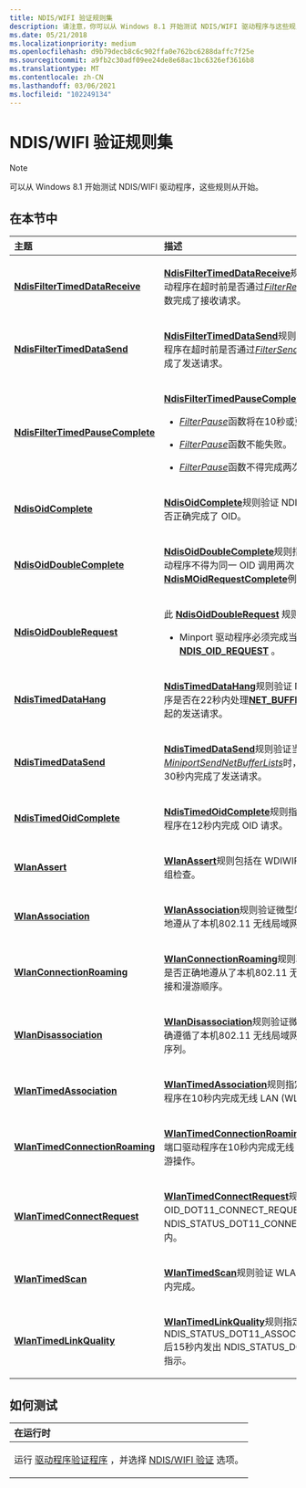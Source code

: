 ```yaml
---
title: NDIS/WIFI 验证规则集
description: 请注意，你可以从 Windows 8.1 开始测试 NDIS/WIFI 驱动程序与这些规则。 .
ms.date: 05/21/2018
ms.localizationpriority: medium
ms.openlocfilehash: d9b79decb8c6c902ffa0e762bc6288daffc7f25e
ms.sourcegitcommit: a9fb2c30adf09ee24de8e68ac1bc6326ef3616b8
ms.translationtype: MT
ms.contentlocale: zh-CN
ms.lasthandoff: 03/06/2021
ms.locfileid: "102249134"
---
```

# <a name="ndiswifi-verification-rule-set"></a>NDIS/WIFI 验证规则集


> [!NOTE]
> 可以从 Windows 8.1 开始测试 NDIS/WIFI 驱动程序，这些规则从开始。

 

## <a name="in-this-section"></a>在本节中


<table>
<colgroup>
<col width="50%" />
<col width="50%" />
</colgroup>
<thead>
<tr class="header">
<th align="left">主题</th>
<th align="left">描述</th>
</tr>
</thead>
<tbody>
<tr class="odd">
<td align="left"><p><a href="ndisfiltertimeddatareceive.md" data-raw-source="[&lt;strong&gt;NdisFilterTimedDataReceive&lt;/strong&gt;](ndisfiltertimeddatareceive.md)"><strong>NdisFilterTimedDataReceive</strong></a></p></td>
<td align="left"><p><a href="ndisfiltertimeddatareceive.md" data-raw-source="[&lt;strong&gt;NdisFilterTimedDataReceive&lt;/strong&gt;](ndisfiltertimeddatareceive.md)"><strong>NdisFilterTimedDataReceive</strong></a>规则验证 NDIS 筛选器驱动程序在超时前是否通过<a href="/windows-hardware/drivers/ddi/ndis/nc-ndis-filter_receive_net_buffer_lists" data-raw-source="[&lt;em&gt;FilterReceiveNetBufferLists&lt;/em&gt;](/windows-hardware/drivers/ddi/ndis/nc-ndis-filter_receive_net_buffer_lists)"><em>FilterReceiveNetBufferLists</em></a>函数完成了接收请求。</p></td>
</tr>
<tr class="even">
<td align="left"><p><a href="ndisfiltertimeddatasend.md" data-raw-source="[&lt;strong&gt;NdisFilterTimedDataSend&lt;/strong&gt;](ndisfiltertimeddatasend.md)"><strong>NdisFilterTimedDataSend</strong></a></p></td>
<td align="left"><p><a href="ndisfiltertimeddatasend.md" data-raw-source="[&lt;strong&gt;NdisFilterTimedDataSend&lt;/strong&gt;](ndisfiltertimeddatasend.md)"><strong>NdisFilterTimedDataSend</strong></a>规则验证 NDIS 筛选器驱动程序在超时前是否通过<a href="/windows-hardware/drivers/ddi/ndis/nc-ndis-filter_send_net_buffer_lists" data-raw-source="[&lt;em&gt;FilterSendNetBufferLists&lt;/em&gt;](/windows-hardware/drivers/ddi/ndis/nc-ndis-filter_send_net_buffer_lists)"><em>FilterSendNetBufferLists</em></a>函数完成了发送请求。</p></td>
</tr>
<tr class="odd">
<td align="left"><p><a href="ndisfiltertimedpausecomplete-.md" data-raw-source="[&lt;strong&gt;NdisFilterTimedPauseComplete&lt;/strong&gt;](ndisfiltertimedpausecomplete-.md)"><strong>NdisFilterTimedPauseComplete</strong></a></p></td>
<td align="left"><p><a href="ndisfiltertimedpausecomplete-.md" data-raw-source="[&lt;strong&gt;NdisFilterTimedPauseComplete&lt;/strong&gt;](ndisfiltertimedpausecomplete-.md)"><strong>NdisFilterTimedPauseComplete</strong></a>验证三个方面：</p>
<ul>
<li><p><a href="/windows-hardware/drivers/ddi/ndis/nc-ndis-filter_pause" data-raw-source="[&lt;em&gt;FilterPause&lt;/em&gt;](/windows-hardware/drivers/ddi/ndis/nc-ndis-filter_pause)"><em>FilterPause</em></a>函数将在10秒或更短时间内完成。</p></li>
<li><p><a href="/windows-hardware/drivers/ddi/ndis/nc-ndis-filter_pause" data-raw-source="[&lt;em&gt;FilterPause&lt;/em&gt;](/windows-hardware/drivers/ddi/ndis/nc-ndis-filter_pause)"><em>FilterPause</em></a>函数不能失败。</p></li>
<li><p><a href="/windows-hardware/drivers/ddi/ndis/nc-ndis-filter_pause" data-raw-source="[&lt;em&gt;FilterPause&lt;/em&gt;](/windows-hardware/drivers/ddi/ndis/nc-ndis-filter_pause)"><em>FilterPause</em></a>函数不得完成两次。</p></li>
</ul></td>
</tr>
<tr class="even">
<td align="left"><p><a href="ndis-ndisoidcomplete.md" data-raw-source="[&lt;strong&gt;NdisOidComplete&lt;/strong&gt;](ndis-ndisoidcomplete.md)"><strong>NdisOidComplete</strong></a></p></td>
<td align="left"><p><a href="ndis-ndisoidcomplete.md" data-raw-source="[&lt;strong&gt;NdisOidComplete&lt;/strong&gt;](ndis-ndisoidcomplete.md)"><strong>NdisOidComplete</strong></a>规则验证 NDIS 微型端口驱动程序是否正确完成了 OID。</p></td>
</tr>
<tr class="odd">
<td align="left"><p><a href="ndis-ndisoiddoublecomplete.md" data-raw-source="[&lt;strong&gt;NdisOidDoubleComplete&lt;/strong&gt;](ndis-ndisoiddoublecomplete.md)"><strong>NdisOidDoubleComplete</strong></a></p></td>
<td align="left"><p><a href="ndis-ndisoiddoublecomplete.md" data-raw-source="[&lt;strong&gt;NdisOidDoubleComplete&lt;/strong&gt;](ndis-ndisoiddoublecomplete.md)"><strong>NdisOidDoubleComplete</strong></a>规则指定 NDIS 微型端口驱动程序不得为同一 OID 调用两次<a href="/windows-hardware/drivers/ddi/ndis/nf-ndis-ndismoidrequestcomplete" data-raw-source="[&lt;strong&gt;NdisMOidRequestComplete&lt;/strong&gt;](/windows-hardware/drivers/ddi/ndis/nf-ndis-ndismoidrequestcomplete)"><strong>NdisMOidRequestComplete</strong></a>例程。</p></td>
</tr>
<tr class="even">
<td align="left"><p><a href="ndis-ndisoiddoublerequest.md" data-raw-source="[&lt;strong&gt;NdisOidDoubleRequest&lt;/strong&gt;](ndis-ndisoiddoublerequest.md)"><strong>NdisOidDoubleRequest</strong></a></p></td>
<td align="left"><p>此 <a href="ndis-ndisoiddoublerequest.md" data-raw-source="[&lt;strong&gt;NdisOidDoubleRequest&lt;/strong&gt;](ndis-ndisoiddoublerequest.md)"><strong>NdisOidDoubleRequest</strong></a> 规则验证：</p>
<ul>
<li><p>Minport 驱动程序必须完成当前挂起的 <a href="/windows-hardware/drivers/ddi/ndis/ns-ndis-_ndis_oid_request" data-raw-source="[&lt;strong&gt;NDIS_OID_REQUEST&lt;/strong&gt;](/windows-hardware/drivers/ddi/oidrequest/ns-oidrequest-ndis_oid_request)"><strong>NDIS_OID_REQUEST</strong></a> 。</p></li>
</ul></td>
</tr>
<tr class="odd">
<td align="left"><p><a href="ndis-ndistimeddatahang.md" data-raw-source="[&lt;strong&gt;NdisTimedDataHang&lt;/strong&gt;](ndis-ndistimeddatahang.md)"><strong>NdisTimedDataHang</strong></a></p></td>
<td align="left"><p><a href="ndis-ndistimeddatahang.md" data-raw-source="[&lt;strong&gt;NdisTimedDataHang&lt;/strong&gt;](ndis-ndistimeddatahang.md)"><strong>NdisTimedDataHang</strong></a>规则验证 NDIS 微型端口驱动程序是否在22秒内处理<a href="/windows-hardware/drivers/ddi/nbl/ns-nbl-net_buffer_list" data-raw-source="[&lt;strong&gt;NET_BUFFER_LIST&lt;/strong&gt;](/windows-hardware/drivers/ddi/nbl/ns-nbl-net_buffer_list)"><strong>NET_BUFFER_LIST</strong></a>结构的任何挂起的发送请求。</p></td>
</tr>
<tr class="even">
<td align="left"><p><a href="ndis-ndistimeddatasend.md" data-raw-source="[&lt;strong&gt;NdisTimedDataSend&lt;/strong&gt;](ndis-ndistimeddatasend.md)"><strong>NdisTimedDataSend</strong></a></p></td>
<td align="left"><p><a href="ndis-ndistimeddatasend.md" data-raw-source="[&lt;strong&gt;NdisTimedDataSend&lt;/strong&gt;](ndis-ndistimeddatasend.md)"><strong>NdisTimedDataSend</strong></a>规则验证当 NDIS 驱动程序调用<a href="/windows-hardware/drivers/ddi/ndis/nc-ndis-miniport_send_net_buffer_lists" data-raw-source="[&lt;em&gt;MiniportSendNetBufferLists&lt;/em&gt;](/windows-hardware/drivers/ddi/ndis/nc-ndis-miniport_send_net_buffer_lists)"><em>MiniportSendNetBufferLists</em></a>时，微型端口驱动程序在30秒内完成了发送请求。</p></td>
</tr>
<tr class="odd">
<td align="left"><p><a href="ndis-ndistimedoidcomplete.md" data-raw-source="[&lt;strong&gt;NdisTimedOidComplete&lt;/strong&gt;](ndis-ndistimedoidcomplete.md)"><strong>NdisTimedOidComplete</strong></a></p></td>
<td align="left"><p><a href="ndis-ndistimedoidcomplete.md" data-raw-source="[&lt;strong&gt;NdisTimedOidComplete&lt;/strong&gt;](ndis-ndistimedoidcomplete.md)"><strong>NdisTimedOidComplete</strong></a>规则指定 NDIS 微型端口驱动程序在12秒内完成 OID 请求。</p></td>
</tr>
<tr class="even">
<td align="left"><p><a href="ndis-wlanassert.md" data-raw-source="[&lt;strong&gt;WlanAssert&lt;/strong&gt;](ndis-wlanassert.md)"><strong>WlanAssert</strong></a></p></td>
<td align="left"><p><a href="ndis-wlanassert.md" data-raw-source="[&lt;strong&gt;WlanAssociation&lt;/strong&gt;](ndis-wlanassert.md)"><strong>WlanAssert</strong></a>规则包括在 WDIWIFI 驱动程序中验证的一组检查。</p></td>
</tr>
<tr class="even">
<td align="left"><p><a href="ndis-wlanassociation.md" data-raw-source="[&lt;strong&gt;WlanAssociation&lt;/strong&gt;](ndis-wlanassociation.md)"><strong>WlanAssociation</strong></a></p></td>
<td align="left"><p><a href="ndis-wlanassociation.md" data-raw-source="[&lt;strong&gt;WlanAssociation&lt;/strong&gt;](ndis-wlanassociation.md)"><strong>WlanAssociation</strong></a>规则验证微型端口驱动程序是否正确地遵从了本机802.11 无线局域网 (WLAN) 关联序列。</p></td>
</tr>
<tr class="odd">
<td align="left"><p><a href="ndis-wlanconnectionroaming.md" data-raw-source="[&lt;strong&gt;WlanConnectionRoaming&lt;/strong&gt;](ndis-wlanconnectionroaming.md)"><strong>WlanConnectionRoaming</strong></a></p></td>
<td align="left"><p><a href="ndis-wlanconnectionroaming.md" data-raw-source="[&lt;strong&gt;WlanConnectionRoaming&lt;/strong&gt;](ndis-wlanconnectionroaming.md)"><strong>WlanConnectionRoaming</strong></a>规则验证微型端口驱动程序是否正确地遵从了本机802.11 无线局域网 (WLAN) 连接和漫游顺序。</p></td>
</tr>
<tr class="even">
<td align="left"><p><a href="ndis-wlandisassociation.md" data-raw-source="[&lt;strong&gt;WlanDisassociation&lt;/strong&gt;](ndis-wlandisassociation.md)"><strong>WlanDisassociation</strong></a></p></td>
<td align="left"><p><a href="ndis-wlandisassociation.md" data-raw-source="[&lt;strong&gt;WlanDisassociation&lt;/strong&gt;](ndis-wlandisassociation.md)"><strong>WlanDisassociation</strong></a>规则验证微型端口驱动程序是否正确遵循了本机802.11 无线局域网 (WLAN) 解除相应的序列。</p></td>
</tr>
<tr class="odd">
<td align="left"><p><a href="ndis-wlantimedassociation.md" data-raw-source="[&lt;strong&gt;WlanTimedAssociation&lt;/strong&gt;](ndis-wlantimedassociation.md)"><strong>WlanTimedAssociation</strong></a></p></td>
<td align="left"><p><a href="ndis-wlantimedassociation.md" data-raw-source="[&lt;strong&gt;WlanTimedAssociation&lt;/strong&gt;](ndis-wlantimedassociation.md)"><strong>WlanTimedAssociation</strong></a>规则指定 NDIS 微型端口驱动程序在10秒内完成无线 LAN (WLAN) 关联操作。</p></td>
</tr>
<tr class="even">
<td align="left"><p><a href="ndis-wlantimedconnectionroaming.md" data-raw-source="[&lt;strong&gt;WlanTimedConnectionRoaming&lt;/strong&gt;](ndis-wlantimedconnectionroaming.md)"><strong>WlanTimedConnectionRoaming</strong></a></p></td>
<td align="left"><p><a href="ndis-wlantimedconnectionroaming.md" data-raw-source="[&lt;strong&gt;WlanTimedConnectionRoaming&lt;/strong&gt;](ndis-wlantimedconnectionroaming.md)"><strong>WlanTimedConnectionRoaming</strong></a>规则指定 NDIS 微型端口驱动程序在10秒内完成无线 LAN (WLAN) 连接/漫游操作。</p></td>
</tr>
<tr class="odd">
<td align="left"><p><a href="ndis-wlantimedconnectrequest.md" data-raw-source="[&lt;strong&gt;WlanTimedConnectRequest&lt;/strong&gt;](ndis-wlantimedconnectrequest.md)"><strong>WlanTimedConnectRequest</strong></a></p></td>
<td align="left"><p><a href="ndis-wlantimedconnectrequest.md" data-raw-source="[&lt;strong&gt;WlanTimedConnectRequest&lt;/strong&gt;](ndis-wlantimedconnectrequest.md)"><strong>WlanTimedConnectRequest</strong></a>规则验证 OID_DOT11_CONNECT_REQUEST 后是否 NDIS_STATUS_DOT11_CONNECTION_START 10 秒内。</p></td>
</tr>
<tr class="even">
<td align="left"><p><a href="ndis-wlantimedscan.md" data-raw-source="[&lt;strong&gt;WlanTimedScan&lt;/strong&gt;](ndis-wlantimedscan.md)"><strong>WlanTimedScan</strong></a></p></td>
<td align="left"><p><a href="ndis-wlantimedscan.md" data-raw-source="[&lt;strong&gt;WlanTimedScan&lt;/strong&gt;](ndis-wlantimedscan.md)"><strong>WlanTimedScan</strong></a>规则验证 WLAN 扫描操作是否在15秒内完成。</p></td>
</tr>
<tr class="odd">
<td align="left"><p><a href="ndis-wlantimedlinkquality.md" data-raw-source="[&lt;strong&gt;WlanTimedLinkQuality&lt;/strong&gt;](ndis-wlantimedlinkquality.md)"><strong>WlanTimedLinkQuality</strong></a></p></td>
<td align="left"><p><a href="ndis-wlantimedlinkquality.md" data-raw-source="[&lt;strong&gt;WlanTimedLinkQuality&lt;/strong&gt;](ndis-wlantimedlinkquality.md)"><strong>WlanTimedLinkQuality</strong></a>规则指定在成功 NDIS_STATUS_DOT11_ASSOCIATION_COMPLETION 后15秒内发出 NDIS_STATUS_DOT11_LINK_QUALITY 指示。</p></td>
</tr>
</tbody>
</table>

 

<a name="how-to-test"></a>如何测试
-----------

<table>
<colgroup>
<col width="100%" />
</colgroup>
<thead>
<tr class="header">
<th align="left">在运行时</th>
</tr>
</thead>
<tbody>
<tr class="odd">
<td align="left"><p>运行 <a href="/windows-hardware/drivers/devtest/driver-verifier" data-raw-source="[Driver Verifier](./driver-verifier.md)">驱动程序验证程序</a> ，并选择 <a href="/windows-hardware/drivers/devtest/ndis-wifi-verification" data-raw-source="[NDIS/WIFI verification](./ndis-wifi-verification.md)">NDIS/WIFI 验证</a> 选项。</p></td>
</tr>
</tbody>
</table>

 

